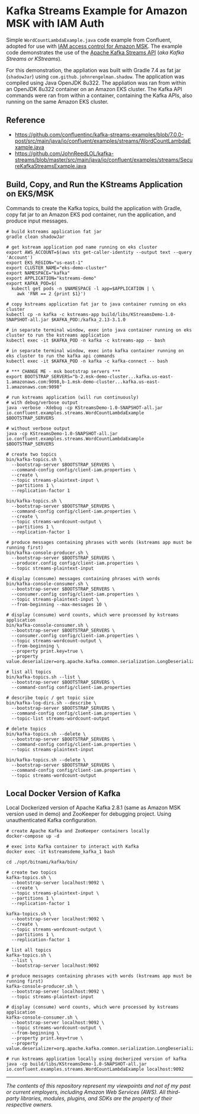 # Kafka Streams Example for Amazon MSK with IAM Auth

Simple `WordCountLambdaExample.java` code example from Confluent, adopted for use with [IAM access control for Amazon MSK](https://docs.aws.amazon.com/msk/latest/developerguide/iam-access-control.html). The example code demonstrates the use of the [Apache Kafka Streams API](https://kafka.apache.org/documentation/streams/) (_aka Kafka Streams or KStreams_).

For this demonstration, the appliation was built with Gradle 7.4 as fat jar (`shadowJar`) using `com.github.johnrengelman.shadow`. The application was compiled using Java OpenJDK 8u322. The appliation was ran from within an OpenJDK 8u322 container on an Amazon EKS cluster. The Kafka API commands were ran from within a container, containing the Kafka APIs, also running on the same Amazon EKS cluster.

## Reference

- <https://github.com/confluentinc/kafka-streams-examples/blob/7.0.0-post/src/main/java/io/confluent/examples/streams/WordCountLambdaExample.java>
- <https://github.com/JohnReedLOL/kafka-streams/blob/master/src/main/java/io/confluent/examples/streams/SecureKafkaStreamsExample.java>

## Build, Copy, and Run the KStreams Application on EKS/MSK

Commands to create the Kafka topics, build the application with Gradle, copy fat jar to an Amazon EKS pod container, run the application, and produce input messages.

```shell
# build kstreams application fat jar
gradle clean shadowJar

# get kstream application pod name running on eks cluster
export AWS_ACCOUNT=$(aws sts get-caller-identity --output text --query 'Account')
export EKS_REGION="us-east-1"
export CLUSTER_NAME="eks-demo-cluster"
export NAMESPACE="kafka"
export APPLICATION="kstreams-demo"
export KAFKA_POD=$(
  kubectl get pods -n $NAMESPACE -l app=$APPLICATION | \
    awk 'FNR == 2 {print $1}')

# copy kstreams application fat jar to java container running on eks cluster
kubectl cp -n kafka -c kstreams-app build/libs/KStreamsDemo-1.0-SNAPSHOT-all.jar $KAFKA_POD:/kafka_2.13-3.1.0

# in separate terminal window, exec into java container running on eks cluster to run the kstreams application
kubectl exec -it $KAFKA_POD -n kafka -c kstreams-app -- bash

# in separate terminal window, exec into kafka container running on eks cluster to run the kafka api commands
kubectl exec -it $KAFKA_POD -n kafka -c kafka-connect -- bash

# *** CHANGE ME - msk bootstrap servers ***
export BOOTSTRAP_SERVERS="b-2.msk-demo-cluster...kafka.us-east-1.amazonaws.com:9098,b-1.msk-demo-cluster...kafka.us-east-1.amazonaws.com:9098"

# run kstreams application (will run continuously)
# with debug/verbose output
java -verbose -Xdebug -cp KStreamsDemo-1.0-SNAPSHOT-all.jar io.confluent.examples.streams.WordCountLambdaExample $BOOTSTRAP_SERVERS

# without verbose output
java -cp KStreamsDemo-1.0-SNAPSHOT-all.jar io.confluent.examples.streams.WordCountLambdaExample $BOOTSTRAP_SERVERS

# create two topics
bin/kafka-topics.sh \
  --bootstrap-server $BOOTSTRAP_SERVERS \
  --command-config config/client-iam.properties \
  --create \
  --topic streams-plaintext-input \
  --partitions 1 \
  --replication-factor 1

bin/kafka-topics.sh \
  --bootstrap-server $BOOTSTRAP_SERVERS \
  --command-config config/client-iam.properties \
  --create \
  --topic streams-wordcount-output \
  --partitions 1 \
  --replication-factor 1

# produce messages containing phrases with words (kstreams app must be running first)
bin/kafka-console-producer.sh \
  --bootstrap-server $BOOTSTRAP_SERVERS \
  --producer.config config/client-iam.properties \
  --topic streams-plaintext-input

# display (consume) messages containing phrases with words
bin/kafka-console-consumer.sh \
  --bootstrap-server $BOOTSTRAP_SERVERS \
  --consumer.config config/client-iam.properties \
  --topic streams-plaintext-input \
  --from-beginning --max-messages 10 \

# display (consume) word counts, which were processed by kstreams application
bin/kafka-console-consumer.sh \
  --bootstrap-server $BOOTSTRAP_SERVERS \
  --consumer.config config/client-iam.properties \
  --topic streams-wordcount-output \
  --from-beginning \
  --property print.key=true \
  --property value.deserializer=org.apache.kafka.common.serialization.LongDeserializer

# list all topics
bin/kafka-topics.sh --list \
  --bootstrap-server $BOOTSTRAP_SERVERS \
  --command-config config/client-iam.properties

# describe topic / get topic size
bin/kafka-log-dirs.sh --describe \
  --bootstrap-server $BOOTSTRAP_SERVERS \
  --command-config config/client-iam.properties \
  --topic-list streams-wordcount-output

# delete topics
bin/kafka-topics.sh --delete \
  --bootstrap-server $BOOTSTRAP_SERVERS \
  --command-config config/client-iam.properties \
  --topic streams-plaintext-input 

bin/kafka-topics.sh --delete \
  --bootstrap-server $BOOTSTRAP_SERVERS \
  --command-config config/client-iam.properties \
  --topic streams-wordcount-output 
```

## Local Docker Version of Kafka

Local Dockerized version of Apache Kafka 2.8.1 (same as Amazon MSK version used in demo) and ZooKeeper for debugging project. Using unauthenticated Kafka configuration.

```shell
# create Apache Kafka and ZooKeeper containers locally
docker-compose up -d

# exec into Kafka container to interact with Kafka
docker exec -it kstreamsdemo_kafka_1 bash

cd ./opt/bitnami/kafka/bin/

# create two topics
kafka-topics.sh \
  --bootstrap-server localhost:9092 \
  --create \
  --topic streams-plaintext-input \
  --partitions 1 \
  --replication-factor 1

kafka-topics.sh \
  --bootstrap-server localhost:9092 \
  --create \
  --topic streams-wordcount-output \
  --partitions 1 \
  --replication-factor 1

# list all topics
kafka-topics.sh \
  --list \
  --bootstrap-server localhost:9092

# produce messages containing phrases with words (kstreams app must be running first)
kafka-console-producer.sh \
  --bootstrap-server localhost:9092 \
  --topic streams-plaintext-input

# display (consume) word counts, which were processed by kstreams application
kafka-console-consumer.sh \
  --bootstrap-server localhost:9092 \
  --topic streams-wordcount-output \
  --from-beginning \
  --property print.key=true \
  --property value.deserializer=org.apache.kafka.common.serialization.LongDeserializer

# run kstreams application locally using dockerized version of kafka
java -cp build/libs/KStreamsDemo-1.0-SNAPSHOT-all.jar io.confluent.examples.streams.WordCountLambdaExample localhost:9092
```

---

<i>The contents of this repository represent my viewpoints and not of my past or current employers, including Amazon Web
Services (AWS). All third-party libraries, modules, plugins, and SDKs are the property of their respective owners.</i>
